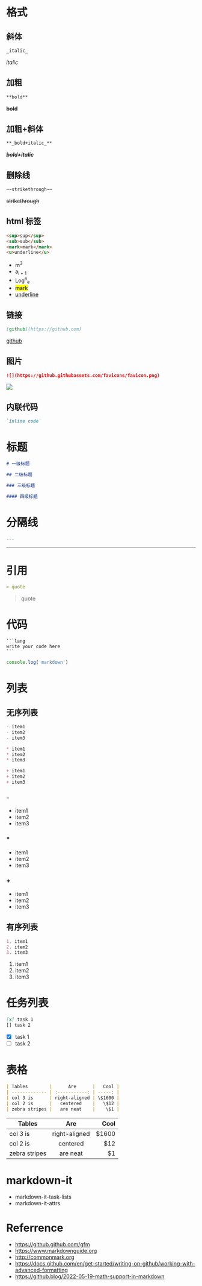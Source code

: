 # 格式

## 斜体

```md
_italic_
```

_italic_

## 加粗

```md
**bold**
```

**bold**

## 加粗+斜体

```md
**_bold+italic_**
```

**_bold+italic_**

## 删除线

```md
~~strikethrough~~
```

~~strikethrough~~

## html 标签

```html
<sup>sup</sup>
<sub>sub</sub>
<mark>mark</mark>
<u>underline</u>
```

- m<sup>3</sup>
- a<sub>i + 1</sub>
- Log<sup>n</sup><sub>e</sub>
- <mark>mark</mark>
- <u>underline</u>

## 链接

```md
[github](https://github.com)
```

[github](https://github.com)

## 图片

```md
![](https://github.githubassets.com/favicons/favicon.png)
```

![](https://github.githubassets.com/favicons/favicon.png)

## 内联代码

```md
`inline code`
```

# 标题

```md
# 一级标题

## 二级标题

### 三级标题

#### 四级标题
```

# 分隔线

```md
---
```

---

# 引用

```md
> quote
```

> quote

# 代码

<pre><code>```lang
write your code here
```</code></pre>

```js
console.log('markdown')
```

# 列表

## 无序列表

```md
- item1
- item2
- item3

* item1
* item2
* item3

+ item1
+ item2
+ item3
```

### -

- item1
- item2
- item3

### *

* item1
* item2
* item3

### +

+ item1
+ item2
+ item3

## 有序列表

```md
1. item1
2. item2
3. item3
```

1. item1
2. item2
3. item3

# 任务列表

```md
[x] task 1
[] task 2
```

- [x] task 1
- [ ] task 2

# 表格

```md
| Tables        |      Are      |   Cool |
| ------------- | :-----------: | -----: |
| col 3 is      | right-aligned | \$1600 |
| col 2 is      |   centered    |   \$12 |
| zebra stripes |   are neat    |    \$1 |
```

| Tables        |      Are      |   Cool |
| ------------- | :-----------: | -----: |
| col 3 is      | right-aligned | \$1600 |
| col 2 is      |   centered    |   \$12 |
| zebra stripes |   are neat    |    \$1 |

# markdown-it

- markdown-it-task-lists
- markdown-it-attrs

# Referrence

- https://github.github.com/gfm
- https://www.markdownguide.org
- http://commonmark.org
- https://docs.github.com/en/get-started/writing-on-github/working-with-advanced-formatting
- https://github.blog/2022-05-19-math-support-in-markdown
